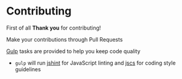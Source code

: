 # Contributing

First of all **Thank you** for contributing!

Make your contributions through Pull Requests

[Gulp](http://gulpjs.com/) tasks are provided to help you keep code quality

- `gulp` will run [jshint](http://jshint.com/) for JavaScript linting and [jscs](http://jscs.info/) for coding style guidelines
